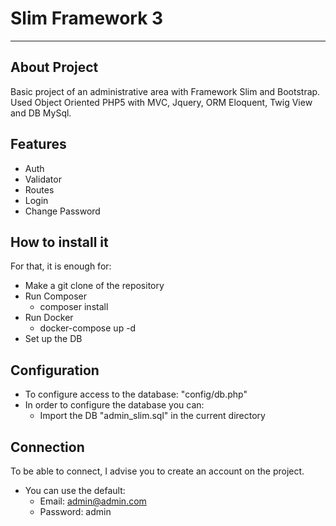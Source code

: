 # Slim Framework 3
------------------------

## About Project
Basic project of an administrative area with Framework Slim and Bootstrap.
Used Object Oriented PHP5 with MVC, Jquery, ORM Eloquent, Twig View and DB MySql.

## Features
- Auth
- Validator
- Routes
- Login
- Change Password

## How to install it
For that, it is enough for:
- Make a git clone of the repository
- Run Composer
	- composer install
- Run Docker
	- docker-compose up -d
- Set up the DB

## Configuration
- To configure access to the database: "config/db.php"
- In order to configure the database you can:
    - Import the DB "admin_slim.sql" in the current directory

## Connection
To be able to connect, I advise you to create an account on the project.
- You can use the default:
    - Email: admin@admin.com
    - Password: admin
